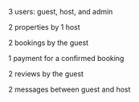 3 users: guest, host, and admin

2 properties by 1 host

2 bookings by the guest

1 payment for a confirmed booking

2 reviews by the guest

2 messages between guest and host
